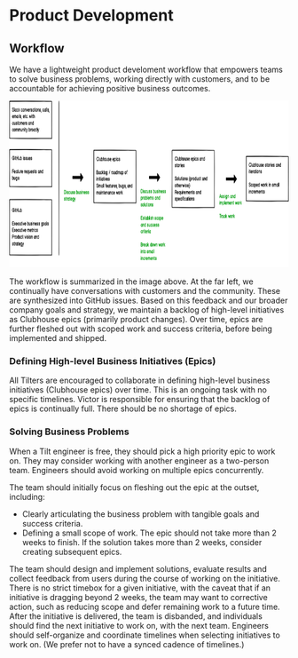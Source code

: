 # Product Development


## Workflow
We have a lightweight product develoment workflow that empowers teams to solve business problems, working directly with customers, and to be accountable for achieving positive business outcomes.

<img src="images/workflow.png" height="300" />

The workflow is summarized in the image above. At the far left, we continually have conversations with customers and the community. These are synthesized into GitHub issues. Based on this feedback and our broader company goals and strategy, we maintain a backlog of high-level initiatives as Clubhouse epics (primarily product changes). Over time, epics are further fleshed out with scoped work and success criteria, before being implemented and shipped.

### Defining High-level Business Initiatives (Epics)
All Tilters are encouraged to collaborate in defining high-level business initiatives (Clubhouse epics) over time. This is an ongoing task with no specific timelines. Victor is responsible for ensuring that the backlog of epics is continually full. There should be no shortage of epics.

### Solving Business Problems
When a Tilt engineer is free, they should pick a high priority epic to work on. They may consider working with another engineer as a two-person team. Engineers should avoid working on multiple epics concurrently. 

The team should initially focus on fleshing out the epic at the outset, including:
- Clearly articulating the business problem with tangible goals and success criteria.
- Defining a small scope of work. The epic should not take more than 2 weeks to finish. If the solution takes more than 2 weeks, consider creating subsequent epics.

The team should design and implement solutions, evaluate results and collect feedback from users during the course of working on the initiative. There is no strict timebox for a given initiative, with the caveat that if an initiative is dragging beyond 2 weeks, the team may want to corrective action, such as reducing scope and defer remaining work to a future time. After the initiative is delivered, the team is disbanded, and individuals should find the next initiative to work on, with the next team. Engineers should self-organize and coordinate timelines when selecting initiatives to work on. (We prefer not to have a synced cadence of timelines.) 
